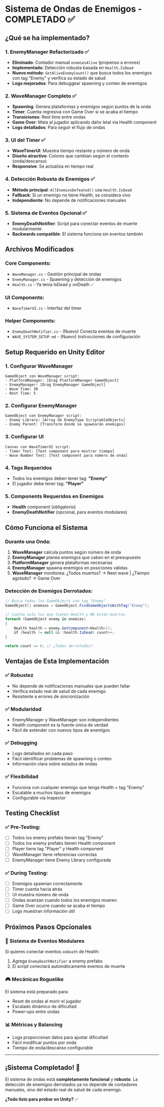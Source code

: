 # Sistema de Ondas de Enemigos - COMPLETADO ✅

## ¿Qué se ha implementado?

### 1. **EnemyManager Refactorizado** ✅
- **Eliminado**: Contador manual `enemiesAlive` (propenso a errores)
- **Implementado**: Detección robusta basada en `Health.IsDead`
- **Nuevo método**: `GetAliveEnemyCount()` que busca todos los enemigos con tag "Enemy" y verifica su estado de salud
- **Logs mejorados**: Para debuggear spawning y conteo de enemigos

### 2. **WaveManager Completo** ✅
- **Spawning**: Genera plataformas y enemigos según puntos de la onda
- **Timer**: Cuenta regresiva con Game Over si se acaba el tiempo
- **Transiciones**: Rest time entre ondas
- **Game Over**: Mata al jugador aplicando daño letal via Health component
- **Logs detallados**: Para seguir el flujo de ondas

### 3. **UI del Timer** ✅
- **WaveTimerUI**: Muestra tiempo restante y número de onda
- **Diseño atractivo**: Colores que cambian según el contexto (onda/descanso)
- **Responsive**: Se actualiza en tiempo real

### 4. **Detección Robusta de Enemigos** ✅
- **Método principal**: `AllEnemiesDefeated()` usa `Health.IsDead`
- **Fallback**: Si un enemigo no tiene Health, se considera vivo
- **Independiente**: No depende de notificaciones manuales

### 5. **Sistema de Eventos Opcional** ✅
- **EnemyDeathNotifier**: Script para conectar eventos de muerte modularmente
- **Backwards compatible**: El sistema funciona sin eventos también

## Archivos Modificados

### Core Components:
- `WaveManager.cs` - Gestión principal de ondas
- `EnemyManager.cs` - Spawning y detección de enemigos
- `Health.cs` - Ya tenía IsDead y onDeath ✅

### UI Components:
- `WaveTimerUI.cs` - Interfaz del timer

### Helper Components:
- `EnemyDeathNotifier.cs` - (Nuevo) Conecta eventos de muerte
- `WAVE_SYSTEM_SETUP.md` - (Nuevo) Instrucciones de configuración

## Setup Requerido en Unity Editor

### 1. **Configurar WaveManager**
```
GameObject con WaveManager script:
- PlatformManager: [Drag PlatformManager GameObject]
- EnemyManager: [Drag EnemyManager GameObject]  
- Wave Time: 30
- Rest Time: 5
```

### 2. **Configurar EnemyManager**
```
GameObject con EnemyManager script:
- Enemy Library: [Array de EnemyType ScriptableObjects]
- Enemy Parent: [Transform donde se spawnarán enemigos]
```

### 3. **Configurar UI**
```
Canvas con WaveTimerUI script:
- Timer Text: [Text component para mostrar tiempo]
- Wave Number Text: [Text component para número de onda]
```

### 4. **Tags Requeridos**
- Todos los enemigos deben tener tag: **"Enemy"**
- El jugador debe tener tag: **"Player"**

### 5. **Components Requeridos en Enemigos**
- **Health** component (obligatorio)
- **EnemyDeathNotifier** (opcional, para eventos modulares)

## Cómo Funciona el Sistema

### Durante una Onda:
1. **WaveManager** calcula puntos según número de onda
2. **EnemyManager** planea enemigos que caben en el presupuesto
3. **PlatformManager** genera plataformas necesarias
4. **EnemyManager** spawna enemigos en posiciones válidas
5. **WaveManager** monitorea: ¿Todos muertos? → Next wave | ¿Tiempo agotado? → Game Over

### Detección de Enemigos Derrotados:
```csharp
// Busca todos los GameObjects con tag "Enemy"
GameObject[] enemies = GameObject.FindGameObjectsWithTag("Enemy");

// Cuenta solo los que tienen Health y NO están muertos
foreach (GameObject enemy in enemies)
{
    Health health = enemy.GetComponent<Health>();
    if (health != null && !health.IsDead) count++;
}

return count == 0; // ¿Todos derrotados?
```

## Ventajas de Esta Implementación

### ✅ **Robustez**
- No depende de notificaciones manuales que pueden fallar
- Verifica estado real de salud de cada enemigo
- Resistente a errores de sincronización

### ✅ **Modularidad**  
- EnemyManager y WaveManager son independientes
- Health component es la fuente única de verdad
- Fácil de extender con nuevos tipos de enemigos

### ✅ **Debugging**
- Logs detallados en cada paso
- Fácil identificar problemas de spawning o conteo
- Información clara sobre estados de ondas

### ✅ **Flexibilidad**
- Funciona con cualquier enemigo que tenga Health + tag "Enemy"
- Escalable a muchos tipos de enemigos
- Configurable via Inspector

## Testing Checklist

### ✅ Pre-Testing:
- [ ] Todos los enemy prefabs tienen tag "Enemy"
- [ ] Todos los enemy prefabs tienen Health component
- [ ] Player tiene tag "Player" y Health component
- [ ] WaveManager tiene referencias correctas
- [ ] EnemyManager tiene Enemy Library configurada

### ✅ During Testing:
- [ ] Enemigos spawnan correctamente
- [ ] Timer cuenta hacia atrás
- [ ] UI muestra número de onda
- [ ] Ondas avanzan cuando todos los enemigos mueren
- [ ] Game Over ocurre cuando se acaba el tiempo
- [ ] Logs muestran información útil

## Próximos Pasos Opcionales

### 🔄 **Sistema de Eventos Modulares**
Si quieres conectar eventos `onDeath` de Health:
1. Agrega `EnemyDeathNotifier` a enemy prefabs
2. El script conectará automáticamente eventos de muerte

### 🎮 **Mecánicas Roguelike**
El sistema está preparado para:
- Reset de ondas al morir el jugador
- Escalado dinámico de dificultad
- Power-ups entre ondas

### 📊 **Métricas y Balancing**
- Logs proporcionan datos para ajustar dificultad
- Fácil modificar puntos por onda
- Tiempo de onda/descanso configurable

---

## ¡Sistema Completado! 🎉

El sistema de ondas está **completamente funcional** y **robusto**. La detección de enemigos derrotados ya no depende de contadores manuales, sino del estado real de salud de cada enemigo.

**¿Todo listo para probar en Unity?** ✅
